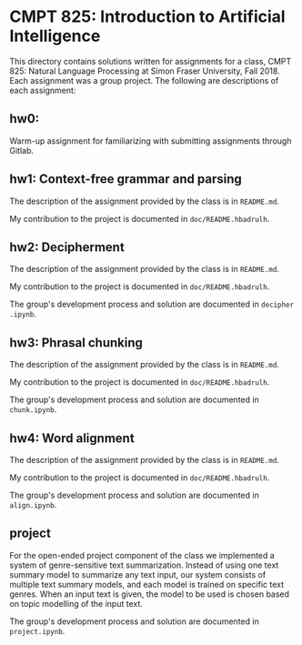 # CMPT 825: Introduction to Artificial Intelligence
This directory contains solutions written for assignments for a class, 
CMPT 825: Natural Language Processing at Simon Fraser University, Fall 2018.
Each assignment was a group project. The following are descriptions of each
assignment:

## hw0: 
Warm-up assignment for familiarizing with submitting assignments through
Gitlab.


## hw1: Context-free grammar and parsing
The description of the assignment provided by the class is in `README.md`.

My contribution to the project is documented in `doc/README.hbadrulh`. 


## hw2: Decipherment
The description of the assignment provided by the class is in `README.md`.

My contribution to the project is documented in `doc/README.hbadrulh`.

The group's development process and solution are documented in `decipher
.ipynb`.


## hw3: Phrasal chunking
The description of the assignment provided by the class is in `README.md`.

My contribution to the project is documented in `doc/README.hbadrulh`.

The group's development process and solution are documented in `chunk.ipynb`.


## hw4: Word alignment
The description of the assignment provided by the class is in `README.md`.

My contribution to the project is documented in `doc/README.hbadrulh`.

The group's development process and solution are documented in `align.ipynb`.


## project
For the open-ended project component of the class we implemented a system of
genre-sensitive text summarization. Instead of using one text summary model 
to summarize any text input, our system consists of multiple text summary
 models, and each model is trained on specific text genres. When an input text 
is given, the model to be used is chosen based on topic modelling of the
 input text.

The group's development process and solution are documented in `project.ipynb`.






